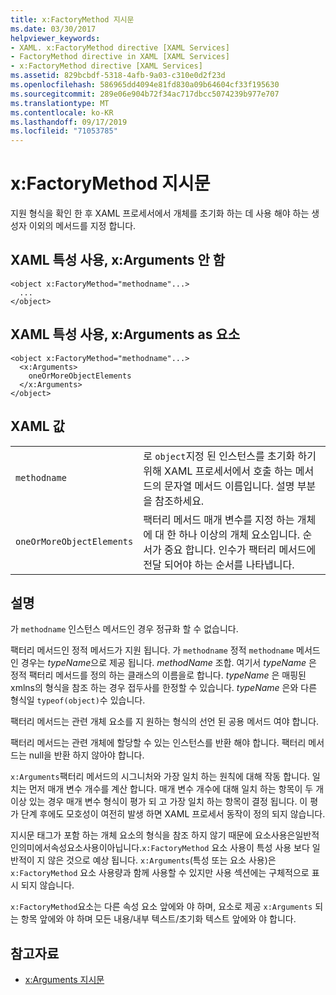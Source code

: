 ```yaml
---
title: x:FactoryMethod 지시문
ms.date: 03/30/2017
helpviewer_keywords:
- XAML. x:FactoryMethod directive [XAML Services]
- FactoryMethod directive in XAML [XAML Services]
- x:FactoryMethod directive [XAML Services]
ms.assetid: 829bcbdf-5318-4afb-9a03-c310e0d2f23d
ms.openlocfilehash: 586965dd4094e81fd830a09b64604cf33f195630
ms.sourcegitcommit: 289e06e904b72f34ac717dbcc5074239b977e707
ms.translationtype: MT
ms.contentlocale: ko-KR
ms.lasthandoff: 09/17/2019
ms.locfileid: "71053785"
---
```

# <a name="xfactorymethod-directive"></a>x:FactoryMethod 지시문
지원 형식을 확인 한 후 XAML 프로세서에서 개체를 초기화 하는 데 사용 해야 하는 생성자 이외의 메서드를 지정 합니다.  
  
## <a name="xaml-attribute-usage-no-xarguments"></a>XAML 특성 사용, x:Arguments 안 함  
  
```xaml  
<object x:FactoryMethod="methodname"...>  
  ...  
</object>  
```  
  
## <a name="xaml-attribute-usage-xarguments-as-elements"></a>XAML 특성 사용, x:Arguments as 요소  
  
```xaml  
<object x:FactoryMethod="methodname"...>  
  <x:Arguments>  
    oneOrMoreObjectElements  
  </x:Arguments>  
</object>  
```  
  
## <a name="xaml-values"></a>XAML 값  
  
|||  
|-|-|  
|`methodname`|로 `object`지정 된 인스턴스를 초기화 하기 위해 XAML 프로세서에서 호출 하는 메서드의 문자열 메서드 이름입니다. 설명 부분을 참조하세요.|  
|`oneOrMoreObjectElements`|팩터리 메서드 매개 변수를 지정 하는 개체에 대 한 하나 이상의 개체 요소입니다. 순서가 중요 합니다. 인수가 팩터리 메서드에 전달 되어야 하는 순서를 나타냅니다.|  
  
## <a name="remarks"></a>설명  
 가 `methodname` 인스턴스 메서드인 경우 정규화 할 수 없습니다.  
  
 팩터리 메서드인 정적 메서드가 지원 됩니다. 가 `methodname` 정적 `methodname` 메서드인 경우는 *typeName*으로 제공 됩니다. *methodName* 조합. 여기서 *typeName* 은 정적 팩터리 메서드를 정의 하는 클래스의 이름을로 합니다. *typeName* 은 매핑된 xmlns의 형식을 참조 하는 경우 접두사를 한정할 수 있습니다. *typeName* 은와 다른 형식일 `typeof(object)`수 있습니다.  
  
 팩터리 메서드는 관련 개체 요소를 지 원하는 형식의 선언 된 공용 메서드 여야 합니다.  
  
 팩터리 메서드는 관련 개체에 할당할 수 있는 인스턴스를 반환 해야 합니다. 팩터리 메서드는 null을 반환 하지 않아야 합니다.  
  
 `x:Arguments`팩터리 메서드의 시그니처와 가장 일치 하는 원칙에 대해 작동 합니다. 일치는 먼저 매개 변수 개수를 계산 합니다. 매개 변수 개수에 대해 일치 하는 항목이 두 개 이상 있는 경우 매개 변수 형식이 평가 되 고 가장 일치 하는 항목이 결정 됩니다. 이 평가 단계 후에도 모호성이 여전히 발생 하면 XAML 프로세서 동작이 정의 되지 않습니다.  
  
 지시문 태그가 포함 하는 개체 요소의 형식을 참조 하지 않기 때문에 요소사용은일반적인의미에서속성요소사용이아닙니다.`x:FactoryMethod` 요소 사용이 특성 사용 보다 일반적이 지 않은 것으로 예상 됩니다. `x:Arguments`(특성 또는 요소 사용)은 `x:FactoryMethod` 요소 사용량과 함께 사용할 수 있지만 사용 섹션에는 구체적으로 표시 되지 않습니다.  
  
 `x:FactoryMethod`요소는 다른 속성 요소 앞에와 야 하며, 요소로 제공 `x:Arguments` 되는 항목 앞에와 야 하며 모든 내용/내부 텍스트/초기화 텍스트 앞에와 야 합니다.  
  
## <a name="see-also"></a>참고자료

- [x:Arguments 지시문](x-arguments-directive.md)
